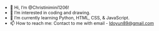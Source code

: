 - 👋 Hi, I’m @Christinimini1206!
- 👀 I’m interested in coding and drawing.
- 🌱 I’m currently learning Python, HTML, CSS, & JavaScript.
- 📫 How to reach me: Contact to me with email - ldoyun89@gmail.com

<!---
Christinimini1206/Christinimini1206 is a ✨ special ✨ repository because its `README.md` (this file) appears on your GitHub profile.
You can click the Preview link to take a look at your changes.
--->
